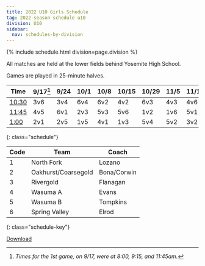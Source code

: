 ```yaml
---
title: 2022 U10 Girls Schedule
tag: 2022-season schedule u10
division: U10
sidebar:
  nav: schedules-by-division
---
```


{% include schedule.html division=page.division %}

All matches are held at the lower fields behind Yosemite High School.

Games are played in 25-minute halves.

| Time    | 9/17[^1] | 9/24  | 10/1  | 10/8  | 10/15 | 10/29 | 11/5  | 11/12 | 11/19
|-------------|-------|-------|-------|-------|-------|-------|-------|-------|-------
| <u>10:30</u>| 3v6   | 3v4   | 6v4   | 6v2   | 4v2   | 6v3   | 4v3   | 4v6   | 2v6
| <u>11:45</u>| 4v5   | 6v1   | 2v3   | 5v3   | 5v6   | 1v2   | 1v6   | 5v1   | 3v5
| <u>1:00</u> | 2v1   | 2v5   | 1v5   | 4v1   | 1v3   | 5v4   | 5v2   | 3v2   | 1v4
{: class="schedule"}


| Code  | Team          | Coach                         
|-------|---------------|---------------
| 1     | North Fork            | Lozano
| 2     | Oakhurst/Coarsegold   | Bona/Corwin
| 3     | Rivergold             | Flanagan
| 4     | Wasuma A              | Evans
| 5     | Wasuma B              | Tompkins
| 6     | Spring Valley         | Elrod
{: class="schedule-key"}


[Download](/schedules/2022/MAYSL-2022-U10-girls.pdf)

[^1]: *Times for the 1st game, on 9/17, were at 8:00, 9:15, and 11:45am.*

